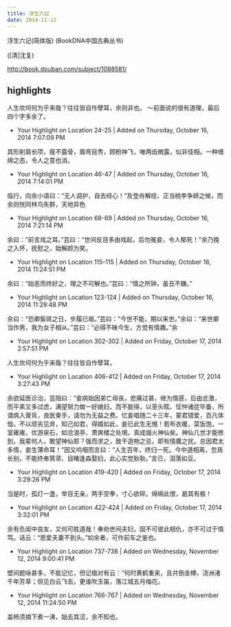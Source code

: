 ```yaml
---
title: 浮生六记
date: 2014-11-12
---
```

浮生六记(简体版) (BookDNA中国古典丛书) 

([清]沈复)

http://book.douban.com/subject/1088581/


## highlights

人生坎坷何为乎来哉？往往皆自作孽耳，余则非也。
～前面说的很有道理，最后四个字多余了。

- Your Highlight on Location 24-25 | Added on Thursday, October 16, 2014 7:07:09 PM

其形削肩长项，瘦不露骨，眉弯目秀，顾盼神飞，唯两齿微露，似非佳相。一种缠绵之态，令人之意也消。

- Your Highlight on Location 46-47 | Added on Thursday, October 16, 2014 7:14:01 PM

临行，向余小语曰：“无人调护，自去经心！”及登舟解缆，正当桃李争妍之候，而余则恍同林鸟失群，天地异色

- Your Highlight on Location 68-69 | Added on Thursday, October 16, 2014 7:21:14 PM

余曰：“前言戏之耳。”芸曰：“世间反目多由戏起，后勿冤妾，令人郁死！”余乃挽之入怀，抚慰之，始解颜为笑。

- Your Highlight on Location 115-115 | Added on Thursday, October 16, 2014 11:24:51 PM

余曰：“始恶而终好之，理之不可解也。”芸曰：“情之所钟，虽丑不嫌。”

- Your Highlight on Location 123-124 | Added on Thursday, October 16, 2014 11:29:48 PM

余曰：“恐卿鬓斑之日，步履已艰。”芸曰：“今世不能，期以来世。”余曰：“来世卿当作男，我为女子相从。”芸曰：“必得不昧今生，方觉有情趣。”余

- Your Highlight on Location 302-302 | Added on Friday, October 17, 2014 2:57:51 PM

人生坎坷何为乎来哉？往往皆自作孽耳，

- Your Highlight on Location 406-412 | Added on Friday, October 17, 2014 3:27:43 PM

余欲延医诊治，芸阻曰：“妾病始因弟亡母丧，悲痛过甚，继为情感，后由忿激，而平素又多过虑，满望努力做一好媳妇，而不能得，以至头眩、怔忡诸症毕备，所谓病入膏肓，良医束手，请勿为无益之费。忆妾唱随二十三年，蒙君错爱，百凡体恤，不以顽劣见弃，知己如君，得婿如此，妾已此生无憾！若布衣暖，菜饭饱，一室雍雍，优游泉石，如沧浪亭、萧爽楼之处境，真成烟火神仙矣。神仙几世才能修到，我辈何人，敢望神仙耶？强而求之，致干造物之忌，即有情魔之扰。总因君太多情，妾生薄命耳！”因又呜咽而言曰：“人生百年，终归一死。今中道相离，忽焉长别，不能终奉箕帚、目睹逢森娶妇，此心实觉耿耿。”言已，泪落如豆。

- Your Highlight on Location 419-420 | Added on Friday, October 17, 2014 3:29:26 PM

当是时，孤灯一盏，举目无亲，两手空拳，寸心欲碎。绵绵此恨，曷其有极！

- Your Highlight on Location 422-424 | Added on Friday, October 17, 2014 3:32:01 PM

余有负闺中良友，又何可胜道哉！奉劝世间夫妇，固不可彼此相仇，亦不可过于情笃。话云：“恩爱夫妻不到头。”如余者，可作前车之鉴也。

- Your Highlight on Location 737-738 | Added on Wednesday, November 12, 2014 9:00:41 PM

壁间题咏甚多，不能记忆，但记楹对有云：“何时黄鹤重来，且共倒金樽，浇洲渚千年芳草；但见白云飞去，更谁吹玉笛，落江城五月梅花。

- Your Highlight on Location 766-767 | Added on Wednesday, November 12, 2014 11:24:50 PM

盖柿须摘下煮一沸，始去其涩，余不知也。